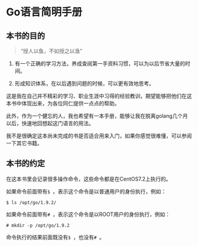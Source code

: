 # Go语言简明手册

## 本书的目的

>“授人以鱼，不如授之以渔”

1. 有一个正确的学习方法，养成查阅第一手资料习惯，可以为以后节省大量的时间。

2. 形成知识体系，在以后遇到问题的时候，可以更有效地思考。

这是我在自己并不精彩的学习、职业生涯中习得的经验教训，期望能够把他们在这本书中体现出来，为各位同仁提供一点点的帮助。

此外，作为一个健忘的人，我也希望有一本手册，能够让我在脱离golang几个月以后，快速地回想起这门语言的用法。

我不是很确定这本尚未完成的书是否适合用来入门，如果你感觉很难懂，可以参阅一下其它书籍。

## 本书的约定

在这本书里会记录很多操作命令，这些命令都是在CentOS7.2上执行的。

如果命令前面带有`$ `，表示这个命令是以普通用户的身份执行，例如：

	$ ls /opt/go/1.9.2/

如果命令前面带有`# `，表示这个命令是以ROOT用户的身份执行，例如：

	# mkdir -p /opt/go/1.9.2

命令执行的结果前面既没有`$ `，也没有`# `。
